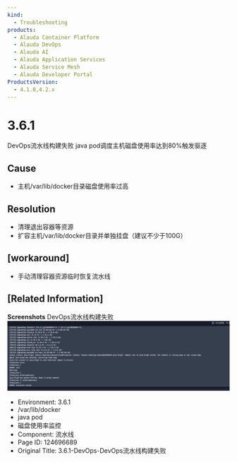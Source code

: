 ```yaml
---
kind:
  - Troubleshooting
products:
  - Alauda Container Platform
  - Alauda DevOps
  - Alauda AI
  - Alauda Application Services
  - Alauda Service Mesh
  - Alauda Developer Portal
ProductsVersion:
  - 4.1.0,4.2.x
---
```

<!-- A type of document that involves encountering a fault, diagnosing it, performing root cause analysis, and providing solutions. -->

# 3.6.1

DevOps流水线构建失败 java pod调度主机磁盘使用率达到80%触发驱逐

## Cause
- 主机/var/lib/docker目录磁盘使用率过高

## Resolution
- 清理退出容器等资源
- 扩容主机/var/lib/docker目录并单独挂盘（建议不少于100G）

## [workaround]
- 手动清理容器资源临时恢复流水线

## [Related Information]
**Screenshots**
DevOps流水线构建失败![](assets/3-6-1-devops-devopsliu-shui-xian-gou-jian-shi-bai/image2022-9-15_15-22-21.png)
- Environment: 3.6.1
- /var/lib/docker
- java pod
- 磁盘使用率监控
- Component: 流水线
- Page ID: 124696689
- Original Title: 3.6.1-DevOps-DevOps流水线构建失败
